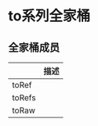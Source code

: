 # to系列全家桶

## 全家桶成员

|                                   | 描述  |
| --------------------------------- | --- |
| toRef                             |     |
| toRefs                            |     |
| toRaw |     |
